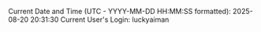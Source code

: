 Current Date and Time (UTC - YYYY-MM-DD HH:MM:SS formatted): 2025-08-20 20:31:30
Current User's Login: luckyaiman
